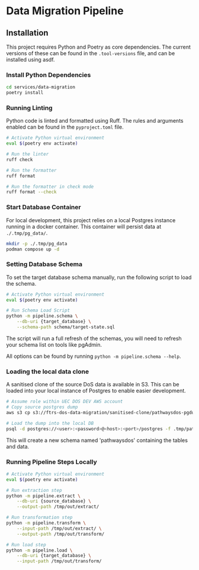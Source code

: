 # Data Migration Pipeline

## Installation

This project requires Python and Poetry as core dependencies.
The current versions of these can be found in the `.tool-versions` file, and can be installed using asdf.

### Install Python Dependencies

```bash
cd services/data-migration
poetry install
```

### Running Linting

Python code is linted and formatted using Ruff. The rules and arguments enabled can be found in the `pyproject.toml` file.

```bash
# Activate Python virtual environment
eval $(poetry env activate)

# Run the linter
ruff check

# Run the formatter
ruff format

# Run the formatter in check mode
ruff format --check
```

### Start Database Container

For local development, this project relies on a local Postgres instance running in a docker container.
This container will persist data at `./.tmp/pg_data/`.

```bash
mkdir -p ./.tmp/pg_data
podman compose up -d
```

### Setting Database Schema

To set the target database schema manually, run the following script to load the schema.

```bash
# Activate Python virtual environment
eval $(poetry env activate)

# Run Schema Load Script
python -m pipeline.schema \
    --db-uri {target_database} \
    --schema-path schema/target-state.sql
```

The script will run a full refresh of the schemas, you will need to refresh your schema list on tools like pgAdmin.

All options can be found by running `python -m pipeline.schema --help`.

### Loading the local data clone

A sanitised clone of the source DoS data is available in S3.
This can be loaded into your local instance of Postgres to enable easier development.

```bash
# Assume role within UEC DOS DEV AWS account
# Copy source postgres dump
aws s3 cp s3://ftrs-dos-data-migration/sanitised-clone/pathwaysdos-pgdump.sql .tmp/pathwaysdos-01-02-24.sql

# Load the dump into the local DB
psql -d postgres://<user>:<password>@<host>:<port>/postgres -f .tmp/pathwaysdos-01-02-24.sql
```

This will create a new schema named 'pathwaysdos' containing the tables and data.

### Running Pipeline Steps Locally

```bash
# Activate Python virtual environment
eval $(poetry env activate)

# Run extraction step
python -m pipeline.extract \
    --db-uri {source_database} \
    --output-path /tmp/out/extract/

# Run transformation step
python -m pipeline.transform \
    --input-path /tmp/out/extract/ \
    --output-path /tmp/out/transform/

# Run load step
python -m pipeline.load \
    --db-uri {target_database} \
    --input-path /tmp/out/transform/
```
